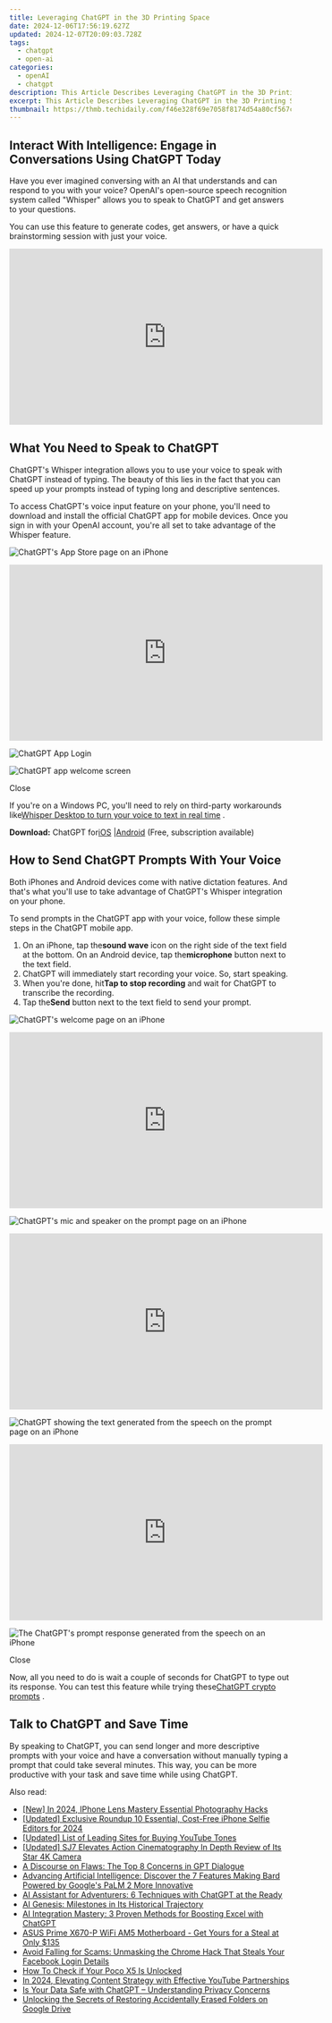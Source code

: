 ```yaml
---
title: Leveraging ChatGPT in the 3D Printing Space
date: 2024-12-06T17:56:19.627Z
updated: 2024-12-07T20:09:03.728Z
tags:
  - chatgpt
  - open-ai
categories:
  - openAI
  - chatgpt
description: This Article Describes Leveraging ChatGPT in the 3D Printing Space
excerpt: This Article Describes Leveraging ChatGPT in the 3D Printing Space
thumbnail: https://thmb.techidaily.com/f46e328f69e7058f8174d54a80cf567c4a8edb28d9f0b33722c79996a70bc6bb.jpg
---
```


## Interact With Intelligence: Engage in Conversations Using ChatGPT Today

 Have you ever imagined conversing with an AI that understands and can respond to you with your voice? OpenAI's open-source speech recognition system called "Whisper" allows you to speak to ChatGPT and get answers to your questions.

 You can use this feature to generate codes, get answers, or have a quick brainstorming session with just your voice.

<!-- affiliate ads begin -->
<iframe width="560" height="315" src="https://www.youtube.com/embed/15Ju8Cb4UZ8?si=5wdiQXdz1BOxIkDH" title="YouTube video player" frameborder="0" allow="accelerometer; autoplay; clipboard-write; encrypted-media; gyroscope; picture-in-picture; web-share" referrerpolicy="strict-origin-when-cross-origin" allowfullscreen></iframe>
<!-- affiliate ads end -->

## What You Need to Speak to ChatGPT

 ChatGPT's Whisper integration allows you to use your voice to speak with ChatGPT instead of typing. The beauty of this lies in the fact that you can speed up your prompts instead of typing long and descriptive sentences.

 To access ChatGPT's voice input feature on your phone, you'll need to download and install the official ChatGPT app for mobile devices. Once you sign in with your OpenAI account, you're all set to take advantage of the Whisper feature.

![ChatGPT's App Store page on an iPhone](https://static1.makeuseofimages.com/wordpress/wp-content/uploads/2023/08/chatgpt-s-app-store-page-on-an-iphone.jpg)

<!-- affiliate ads begin -->
<iframe width="560" height="315" src="https://www.youtube.com/embed/uSfA74aeYeA?si=HdJSMdeS7HVtS6-j" title="YouTube video player" frameborder="0" allow="accelerometer; autoplay; clipboard-write; encrypted-media; gyroscope; picture-in-picture; web-share" referrerpolicy="strict-origin-when-cross-origin" allowfullscreen></iframe>
<!-- affiliate ads end -->

![ChatGPT App Login](https://static1.makeuseofimages.com/wordpress/wp-content/uploads/2023/05/chatgpt-app-login.jpg)

![ChatGPT app welcome screen](https://static1.makeuseofimages.com/wordpress/wp-content/uploads/2023/05/chatgpt-app-welcome-screen.jpg)

Close

 If you're on a Windows PC, you'll need to rely on third-party workarounds like[Whisper Desktop to turn your voice to text in real time](https://www.makeuseof.com/windows-whisper-desktop-guide/) .

**Download:** ChatGPT for[iOS](http://apps.apple.com/app/openai-chatgpt/id6448311069) |[Android](https://www.anrdoezrs.net/links/7251228/type/dlg/sid/UUmuoUeUpU2029654/https://play.google.com/store/apps/details?id=com.openai.chatgpt&hl=en&gl=US) (Free, subscription available)

## How to Send ChatGPT Prompts With Your Voice

 Both iPhones and Android devices come with native dictation features. And that's what you'll use to take advantage of ChatGPT's Whisper integration on your phone.

 To send prompts in the ChatGPT app with your voice, follow these simple steps in the ChatGPT mobile app.

1. On an iPhone, tap the**sound wave** icon on the right side of the text field at the bottom. On an Android device, tap the**microphone** button next to the text field.
2. ChatGPT will immediately start recording your voice. So, start speaking.
3. When you're done, hit**Tap to stop recording** and wait for ChatGPT to transcribe the recording.
4. Tap the**Send** button next to the text field to send your prompt.

![ChatGPT's welcome page on an iPhone](https://static1.makeuseofimages.com/wordpress/wp-content/uploads/2023/09/img_4309.jpg)

<!-- affiliate ads begin -->
<iframe width="560" height="315" src="https://www.youtube.com/embed/UcplMvRBulA?si=iBonbwDS1v7RAlHK" title="YouTube video player" frameborder="0" allow="accelerometer; autoplay; clipboard-write; encrypted-media; gyroscope; picture-in-picture; web-share" referrerpolicy="strict-origin-when-cross-origin" allowfullscreen></iframe>
<!-- affiliate ads end -->

![ChatGPT's mic and speaker on the prompt page on an iPhone](https://static1.makeuseofimages.com/wordpress/wp-content/uploads/2023/09/img_4311.jpg)

<!-- affiliate ads begin -->
<iframe width="560" height="315" src="https://www.youtube.com/embed/3koT_-kvbks?si=sQV7FzPiz6GYITrE" title="YouTube video player" frameborder="0" allow="accelerometer; autoplay; clipboard-write; encrypted-media; gyroscope; picture-in-picture; web-share" referrerpolicy="strict-origin-when-cross-origin" allowfullscreen></iframe>
<!-- affiliate ads end -->

![ChatGPT showing the text generated from the speech on the prompt page on an iPhone](https://static1.makeuseofimages.com/wordpress/wp-content/uploads/2023/09/img_4313.jpg)

<!-- affiliate ads begin -->
<iframe width="560" height="315" src="https://www.youtube.com/embed/f-yPCh24EsA?si=3z8FAd_lMZeAjug7" title="YouTube video player" frameborder="0" allow="accelerometer; autoplay; clipboard-write; encrypted-media; gyroscope; picture-in-picture; web-share" referrerpolicy="strict-origin-when-cross-origin" allowfullscreen></iframe>
<!-- affiliate ads end -->

![The ChatGPT's prompt response generated from the speech on an iPhone](https://static1.makeuseofimages.com/wordpress/wp-content/uploads/2023/09/img_4314.jpg)

Close

 Now, all you need to do is wait a couple of seconds for ChatGPT to type out its response. You can test this feature while trying these[ChatGPT crypto prompts](https://www.makeuseof.com/the-best-chatgpt-crypto-prompts/) .

## Talk to ChatGPT and Save Time

 By speaking to ChatGPT, you can send longer and more descriptive prompts with your voice and have a conversation without manually typing a prompt that could take several minutes. This way, you can be more productive with your task and save time while using ChatGPT.

<ins class="adsbygoogle"
     style="display:block"
     data-ad-format="autorelaxed"
     data-ad-client="ca-pub-7571918770474297"
     data-ad-slot="1223367746"></ins>

<ins class="adsbygoogle"
     style="display:block"
     data-ad-client="ca-pub-7571918770474297"
     data-ad-slot="8358498916"
     data-ad-format="auto"
     data-full-width-responsive="true"></ins>

<span class="atpl-alsoreadstyle">Also read:</span>
<div><ul>
<li><a href="https://article-helps.techidaily.com/new-in-2024-iphone-lens-mastery-essential-photography-hacks/"><u>[New] In 2024, IPhone Lens Mastery Essential Photography Hacks</u></a></li>
<li><a href="https://article-helps.techidaily.com/updated-exclusive-roundup-10-essential-cost-free-iphone-selfie-editors-for-2024/"><u>[Updated] Exclusive Roundup 10 Essential, Cost-Free iPhone Selfie Editors for 2024</u></a></li>
<li><a href="https://article-files.techidaily.com/updated-list-of-leading-sites-for-buying-youtube-tones/"><u>[Updated] List of Leading Sites for Buying YouTube Tones</u></a></li>
<li><a href="https://fox-boxes.techidaily.com/updated-sj7-elevates-action-cinematography-in-depth-review-of-its-star-4k-camera/"><u>[Updated] SJ7 Elevates Action Cinematography In Depth Review of Its Star 4K Camera</u></a></li>
<li><a href="https://tech-haven.techidaily.com/a-discourse-on-flaws-the-top-8-concerns-in-gpt-dialogue/"><u>A Discourse on Flaws: The Top 8 Concerns in GPT Dialogue</u></a></li>
<li><a href="https://tech-haven.techidaily.com/advancing-artificial-intelligence-discover-the-7-features-making-bard-powered-by-googles-palm-2-more-innovative/"><u>Advancing Artificial Intelligence: Discover the 7 Features Making Bard Powered by Google's PaLM 2 More Innovative</u></a></li>
<li><a href="https://tech-haven.techidaily.com/ai-assistant-for-adventurers-6-techniques-with-chatgpt-at-the-ready/"><u>AI Assistant for Adventurers: 6 Techniques with ChatGPT at the Ready</u></a></li>
<li><a href="https://tech-haven.techidaily.com/ai-genesis-milestones-in-its-historical-trajectory/"><u>AI Genesis: Milestones in Its Historical Trajectory</u></a></li>
<li><a href="https://tech-haven.techidaily.com/ai-integration-mastery-3-proven-methods-for-boosting-excel-with-chatgpt/"><u>AI Integration Mastery: 3 Proven Methods for Boosting Excel with ChatGPT</u></a></li>
<li><a href="https://hardware-tips.techidaily.com/1723862857266-asus-prime-x670-p-wifi-am5-motherboard-get-yours-for-a-steal-at-only-135/"><u>ASUS Prime X670-P WiFi AM5 Motherboard - Get Yours for a Steal at Only $135</u></a></li>
<li><a href="https://tech-haven.techidaily.com/1721985442829-avoid-falling-for-scams-unmasking-the-chrome-hack-that-steals-your-facebook-login-details/"><u>Avoid Falling for Scams: Unmasking the Chrome Hack That Steals Your Facebook Login Details</u></a></li>
<li><a href="https://sim-unlock.techidaily.com/how-to-check-if-your-poco-x5-is-unlocked-by-drfone-android/"><u>How To Check if Your Poco X5 Is Unlocked</u></a></li>
<li><a href="https://youtube-clips.techidaily.com/in-2024-elevating-content-strategy-with-effective-youtube-partnerships/"><u>In 2024, Elevating Content Strategy with Effective YouTube Partnerships</u></a></li>
<li><a href="https://tech-haven.techidaily.com/1722132478699-is-your-data-safe-with-chatgpt-understanding-privacy-concerns/"><u>Is Your Data Safe with ChatGPT – Understanding Privacy Concerns</u></a></li>
<li><a href="https://win-bytes.techidaily.com/unlocking-the-secrets-of-restoring-accidentally-erased-folders-on-google-drive/"><u>Unlocking the Secrets of Restoring Accidentally Erased Folders on Google Drive</u></a></li>
</ul></div>

